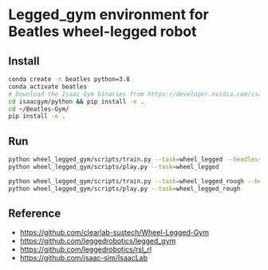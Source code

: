 # Legged_gym environment for Beatles wheel-legged robot


## Install

```bash
conda create -n beatles python=3.8
conda activate beatles
# Download the Isaac Gym binaries from https://developer.nvidia.com/isaac-gym 
cd isaacgym/python && pip install -e .
cd ~/Beatles-Gym/
pip install -e .
```

## Run

```bash
python wheel_legged_gym/scripts/train.py --task=wheel_legged --headless
python wheel_legged_gym/scripts/play.py --task=wheel_legged

python wheel_legged_gym/scripts/train.py --task=wheel_legged_rough --headless
python wheel_legged_gym/scripts/play.py --task=wheel_legged_rough
```

## Reference

- https://github.com/clearlab-sustech/Wheel-Legged-Gym
- https://github.com/leggedrobotics/legged_gym
- https://github.com/leggedrobotics/rsl_rl
- https://github.com/isaac-sim/IsaacLab

